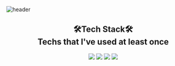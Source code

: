 ![header](https://capsule-render.vercel.app/api?type=slice&color=auto&height=300&section=header&text=WHYSKYISBLUE&fontSize=90)


<h2 align="center">
  🛠Tech Stack🛠<br />
  Techs that I've used at least once
</h2>
<p align="center">
  <a><img src="https://img.shields.io/badge/SpringBoot-6DB33F?style=flat-square&logo=Spring&logoColor=white"/></a>
  <a><img src="https://img.shields.io/badge/Java-007396?style=flat-square&logo=Java&logoColor=white"/></a>
  <a><img src="https://img.shields.io/badge/JavaScript-F7DF1E?style=flat-square&logo=JavaScript&logoColor=white"/></a>
  <a><img src="https://img.shields.io/badge/CSS-1572B6?style=flat-square&logo=CSS3&logoColor=white"/></a>
</p>

<!--
**shinplest/shinplest** is a ✨ _special_ ✨ repository because its `README.md` (this file) appears on your GitHub profile.


[![github stats](https://github-readme-stats.vercel.app/api?username=whyskyisblue&show_icons=true&hide_border=true)](https://github.com/whyskyisblue)
[![Top Langs](https://github-readme-stats.vercel.app/api/top-langs/?username=whyskyisblue&layout=compact)](https://github.com/whyskyisblue)
